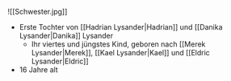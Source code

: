 ![[Schwester.jpg]]
- Erste Tochter von [[Hadrian Lysander|Hadrian]] und [[Danika Lysander|Danika]] Lysander
	- Ihr viertes und jüngstes Kind, geboren nach [[Merek Lysander|Merek]], [[Kael Lysander|Kael]] und [[Eldric Lysander|Eldric]]
- 16 Jahre alt